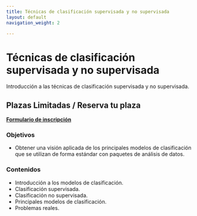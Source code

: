 ```yaml
---
title: Técnicas de clasificación supervisada y no supervisada
layout: default
navigation_weight: 2

---
```


# Técnicas de clasificación supervisada y no supervisada

Introducción a las técnicas de clasificación supervisada y no supervisada. 

## Plazas Limitadas / Reserva tu plaza
[**Formulario de inscripción**](https://forms.gle/LTZmEm6vzCd7Bkxq9)

### Objetivos
-  Obtener una visión aplicada de los principales modelos de clasificación que se utilizan de forma estándar con paquetes de análisis de datos.

### Contenidos
- Introducción a los modelos de clasificación.
- Clasificación supervisada.
- Clasificación no supervisada.
- Principales modelos de clasificación.
- Problemas reales.



